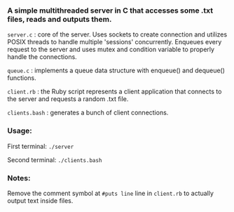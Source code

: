 ### A simple multithreaded server in C that accesses some .txt files, reads and outputs them.

`server.c` : core of the server. Uses sockets to create connection and utilizes POSIX threads to handle multiple 'sessions' concurrently. Enqueues every request to the server and uses mutex and condition variable to properly handle the connections.

`queue.c` : implements a queue data structure with enqueue() and dequeue() functions.

`client.rb` : the Ruby script represents a client application that connects to the server and requests a random .txt file.

`clients.bash` : generates a bunch of client connections.

### Usage:

First terminal: `./server`

Second terminal: `./clients.bash`

### Notes:

Remove the comment symbol at `#puts line` line in `client.rb` to actually output text inside files.
